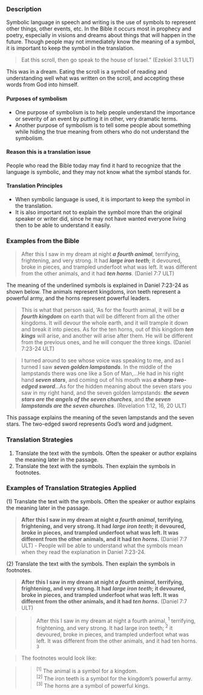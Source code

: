 

### Description

Symbolic language in speech and writing is the use of symbols to represent other things, other events, etc. In the Bible it occurs most in prophecy and poetry, especially in visions and dreams about things that will happen in the future. Though people may not immediately know the meaning of a symbol, it is important to keep the symbol in the translation.

> Eat this scroll, then go speak to the house of Israel.” (Ezekiel 3:1 ULT)

This was in a dream. Eating the scroll is a symbol of reading and understanding well what was written on the scroll, and accepting these words from God into himself.

#### Purposes of symbolism

- One purpose of symbolism is to help people understand the importance or severity of an event by putting it in other, very dramatic terms.
- Another purpose of symbolism is to tell some people about something while hiding the true meaning from others who do not understand the symbolism.

#### Reason this is a translation issue

People who read the Bible today may find it hard to recognize that the language is symbolic, and they may not know what the symbol stands for.

#### Translation Principles

- When symbolic language is used, it is important to keep the symbol in the translation.
- It is also important not to explain the symbol more than the original speaker or writer did, since he may not have wanted everyone living then to be able to understand it easily.

### Examples from the Bible

> After this I saw in my dream at night ***a fourth animal***, terrifying, frightening, and very strong. It had ***large iron teeth***; it devoured, broke in pieces, and trampled underfoot what was left. It was different from the other animals, and it had ***ten horns***. (Daniel 7:7 ULT)

The meaning of the underlined symbols is explained in Daniel 7:23-24 as shown below. The animals represent kingdoms, iron teeth represent a powerful army, and the horns represent powerful leaders.

> This is what that person said, ‘As for the fourth animal, it will be ***a fourth kingdom*** on earth that will be different from all the other kingdoms. It will devour the whole earth, and it will trample it down and break it into pieces. As for the ten horns, out of this kingdom ***ten kings*** will arise, and another will arise after them. He will be different from the previous ones, and he will conquer the three kings. (Daniel 7:23-24 ULT)
  
> I turned around to see whose voice was speaking to me, and as I turned I saw ***seven golden lampstands***. In the middle of the lampstands there was one like a Son of Man,…He had in his right hand ***seven stars***, and coming out of his mouth was ***a sharp two-edged sword***…As for the hidden meaning about the seven stars you saw in my right hand, and the seven golden lampstands: ***the seven stars are the angels of the seven churches***, and ***the seven lampstands are the seven churches***. (Revelation 1:12, 16, 20 ULT)  

This passage explains the meaning of the seven lampstands and the seven stars. The two-edged sword represents God’s word and judgment.

### Translation Strategies

1. Translate the text with the symbols. Often the speaker or author explains the meaning later in the passage.
1. Translate the text with the symbols. Then explain the symbols in footnotes.

### Examples of Translation Strategies Applied

(1) Translate the text with the symbols. Often the speaker or author explains the meaning later in the passage.

> **After this I saw in my dream at night ***a fourth animal***, terrifying, frightening, and very strong. It had ***large iron teeth***; it devoured, broke in pieces, and trampled underfoot what was left. It was different from the other animals, and it had ***ten horns***.** (Daniel 7:7 ULT) - People will be able to understand what the symbols mean when they read the explanation in Daniel 7:23-24.

(2) Translate the text with the symbols. Then explain the symbols in footnotes.

> **After this I saw in my dream at night ***a fourth animal***, terrifying, frightening, and very strong. It had ***large iron teeth***; it devoured, broke in pieces, and trampled underfoot what was left. It was different from the other animals, and it had ***ten horns***.** (Daniel 7:7 ULT)
  
>> After this I saw in my dream at night a fourth animal,<sup> 1</sup>   terrifying, frightening, and very strong. It had large iron teeth;<sup> 2</sup>   it devoured, broke in pieces, and trampled underfoot what was left. It was different from the other animals, and it had ten horns.<sup> 3</sup> 
  
> The footnotes would look like:
  
>> <sup> [1]</sup>  The animal is a symbol for a kingdom.  
>> <sup> [2]</sup>  The iron teeth is a symbol for the kingdom’s powerful army.  
>> <sup> [3]</sup>  The horns are a symbol of powerful kings.

